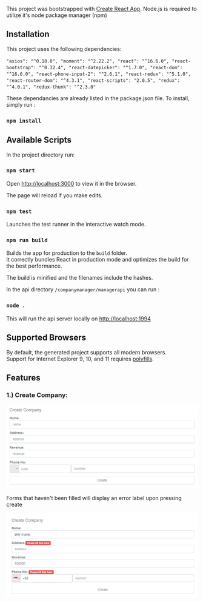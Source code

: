 This project was bootstrapped with [Create React App](https://github.com/facebook/create-react-app).
Node.js is required to utilize it's node package manager (npm)

## Installation

This project uses the following dependencies:

`"axios": "^0.18.0",
"moment": "^2.22.2",
"react": "^16.6.0",
"react-bootstrap": "^0.32.4",
"react-datepicker": "^1.7.0",
"react-dom": "^16.6.0",
"react-phone-input-2": "^2.6.1",
"react-redux": "^5.1.0",
"react-router-dom": "^4.3.1",
"react-scripts": "2.0.5",
"redux": "^4.0.1",
"redux-thunk": "^2.3.0"`

These dependancies are already listed in the package.json file.
To install, simply run :
### `npm install`
    

## Available Scripts

In the project directory run:

### `npm start`

Open [http://localhost:3000](http://localhost:3000) to view it in the browser.

The page will reload if you make edits.<br>

### `npm test`

Launches the test runner in the interactive watch mode.<br>

### `npm run build`

Builds the app for production to the `build` folder.<br>
It correctly bundles React in production mode and optimizes the build for the best performance.

The build is minified and the filenames include the hashes.<br>

In the api directory `/companymanager/managerapi` you can run :

### `node .`

This will run the api server locally on [http://localhost:1994](http://localhost:1994)

## Supported Browsers

By default, the generated project supports all modern browsers.<br>
Support for Internet Explorer 9, 10, and 11 requires [polyfills](https://github.com/facebook/create-react-app/blob/master/packages/react-app-polyfill/README.md).

## Features

### 1.) Create Company:
![alt text](./readmeimages/createcompany.jpg)


Forms that haven't been filled will display an error label upon pressing create

![alt text](./readmeimages/createcompanyerror.jpg)






